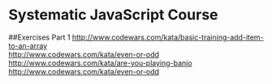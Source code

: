 # Systematic JavaScript Course

##Exercises Part 1
http://www.codewars.com/kata/basic-training-add-item-to-an-array  
http://www.codewars.com/kata/even-or-odd  
http://www.codewars.com/kata/are-you-playing-banjo  
http://www.codewars.com/kata/even-or-odd  

